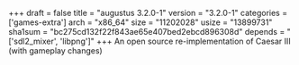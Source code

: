 +++
draft = false
title = "augustus 3.2.0-1"
version = "3.2.0-1"
categories = ['games-extra']
arch = "x86_64"
size = "11202028"
usize = "13899731"
sha1sum = "bc275cd132f22f843ae65e407bed2ebcd896308d"
depends = "['sdl2_mixer', 'libpng']"
+++
An open source re-implementation of Caesar III (with gameplay changes)